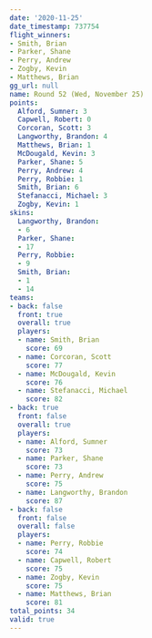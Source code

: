 ```yaml
---
date: '2020-11-25'
date_timestamp: 737754
flight_winners:
- Smith, Brian
- Parker, Shane
- Perry, Andrew
- Zogby, Kevin
- Matthews, Brian
gg_url: null
name: Round 52 (Wed, November 25)
points:
  Alford, Sumner: 3
  Capwell, Robert: 0
  Corcoran, Scott: 3
  Langworthy, Brandon: 4
  Matthews, Brian: 1
  McDougald, Kevin: 3
  Parker, Shane: 5
  Perry, Andrew: 4
  Perry, Robbie: 1
  Smith, Brian: 6
  Stefanacci, Michael: 3
  Zogby, Kevin: 1
skins:
  Langworthy, Brandon:
  - 6
  Parker, Shane:
  - 17
  Perry, Robbie:
  - 9
  Smith, Brian:
  - 1
  - 14
teams:
- back: false
  front: true
  overall: true
  players:
  - name: Smith, Brian
    score: 69
  - name: Corcoran, Scott
    score: 77
  - name: McDougald, Kevin
    score: 76
  - name: Stefanacci, Michael
    score: 82
- back: true
  front: false
  overall: true
  players:
  - name: Alford, Sumner
    score: 73
  - name: Parker, Shane
    score: 73
  - name: Perry, Andrew
    score: 75
  - name: Langworthy, Brandon
    score: 87
- back: false
  front: false
  overall: false
  players:
  - name: Perry, Robbie
    score: 74
  - name: Capwell, Robert
    score: 75
  - name: Zogby, Kevin
    score: 75
  - name: Matthews, Brian
    score: 81
total_points: 34
valid: true
---
```

